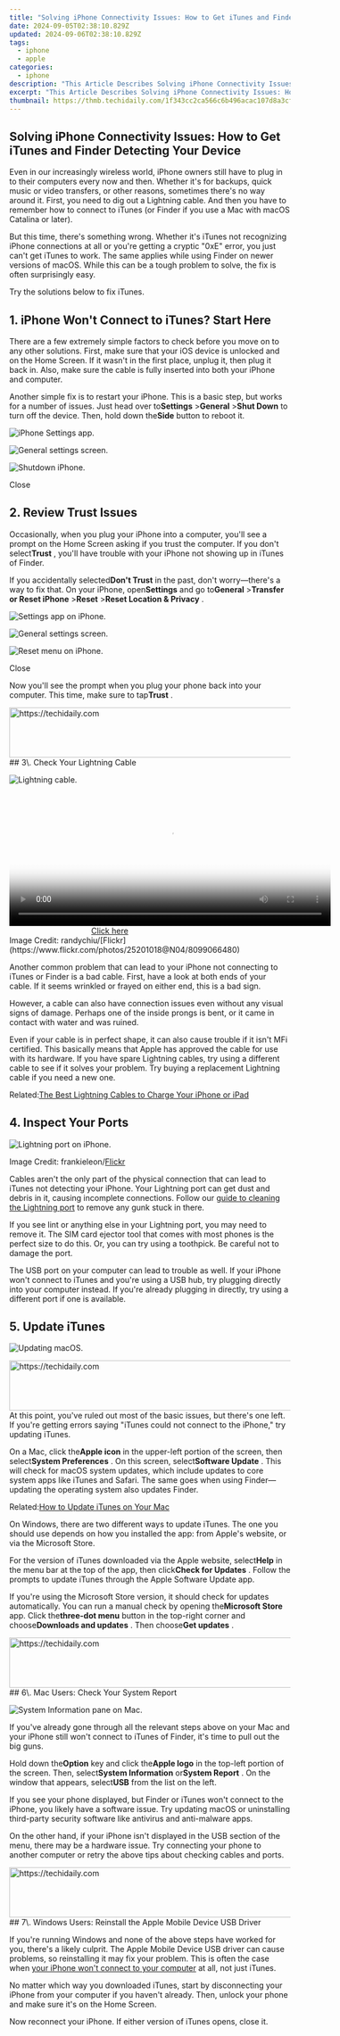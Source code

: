 ```yaml
---
title: "Solving iPhone Connectivity Issues: How to Get iTunes and Finder Detecting Your Device"
date: 2024-09-05T02:38:10.829Z
updated: 2024-09-06T02:38:10.829Z
tags:
  - iphone
  - apple
categories:
  - iphone
description: "This Article Describes Solving iPhone Connectivity Issues: How to Get iTunes and Finder Detecting Your Device"
excerpt: "This Article Describes Solving iPhone Connectivity Issues: How to Get iTunes and Finder Detecting Your Device"
thumbnail: https://thmb.techidaily.com/1f343cc2ca566c6b496acac107d8a3cfc474691f655f34c60ef016476e0a8a74.jpg
---
```


## Solving iPhone Connectivity Issues: How to Get iTunes and Finder Detecting Your Device

 Even in our increasingly wireless world, iPhone owners still have to plug in to their computers every now and then. Whether it's for backups, quick music or video transfers, or other reasons, sometimes there's no way around it. First, you need to dig out a Lightning cable. And then you have to remember how to connect to iTunes (or Finder if you use a Mac with macOS Catalina or later).

 But this time, there's something wrong. Whether it's iTunes not recognizing iPhone connections at all or you're getting a cryptic "0xE" error, you just can't get iTunes to work. The same applies while using Finder on newer versions of macOS. While this can be a tough problem to solve, the fix is often surprisingly easy.

Try the solutions below to fix iTunes.

## 1\. iPhone Won't Connect to iTunes? Start Here

 There are a few extremely simple factors to check before you move on to any other solutions. First, make sure that your iOS device is unlocked and on the Home Screen. If it wasn't in the first place, unplug it, then plug it back in. Also, make sure the cable is fully inserted into both your iPhone and computer.

 Another simple fix is to restart your iPhone. This is a basic step, but works for a number of issues. Just head over to**Settings** \>**General** \>**Shut Down** to turn off the device. Then, hold down the**Side** button to reboot it.

![iPhone Settings app.](https://static1.makeuseofimages.com/wordpress/wp-content/uploads/2021/12/1-settings-app.PNG)

![General settings screen.](https://static1.makeuseofimages.com/wordpress/wp-content/uploads/2021/12/2-general-settings.PNG)

![Shutdown iPhone.](https://static1.makeuseofimages.com/wordpress/wp-content/uploads/2021/12/3-restart-iphone.PNG)

Close

## 2\. Review Trust Issues

 Occasionally, when you plug your iPhone into a computer, you'll see a prompt on the Home Screen asking if you trust the computer. If you don't select**Trust** , you'll have trouble with your iPhone not showing up in iTunes of Finder.

 If you accidentally selected**Don't Trust** in the past, don't worry—there's a way to fix that. On your iPhone, open**Settings** and go to**General** \>**Transfer or Reset iPhone** \>**Reset** \>**Reset Location & Privacy** .

![Settings app on iPhone.](https://static1.makeuseofimages.com/wordpress/wp-content/uploads/2021/12/4-settings-app.PNG)

![General settings screen.](https://static1.makeuseofimages.com/wordpress/wp-content/uploads/2021/12/5-general-settings.PNG)

![Reset menu on iPhone.](https://static1.makeuseofimages.com/wordpress/wp-content/uploads/2021/12/6-reset-menu.PNG)

Close

 Now you'll see the prompt when you plug your phone back into your computer. This time, make sure to tap**Trust** .

<!-- affiliate ads begin -->
<a href="https://homestyler.sjv.io/c/5597632/1943647/22993" target="_top" id="1943647">
  <img src="//a.impactradius-go.com/display-ad/22993-1943647" border="0" alt="https://techidaily.com" width="728" height="90"/>
</a>
<img height="0" width="0" src="https://homestyler.sjv.io/i/5597632/1943647/22993" style="position:absolute;visibility:hidden;" border="0" />
<!-- affiliate ads end -->
## 3\. Check Your Lightning Cable

![Lightning cable.](https://static1.makeuseofimages.com/wordpress/wp-content/uploads/2021/12/7-lightning-cable.jpg)

<!-- affiliate ads begin -->
<span id="1983545">
					<video width="576" height="240" style="cursor:pointer"
           poster="//a.impactradius-go.com/display-clicktoplayimage/1983545.png"
           onclick="if(!this.playClicked){this.play();this.setAttribute('controls',true);this.playClicked=true;}">
	   <source src="//a.impactradius-go.com/display-ad/22993-1983545">
	   <img src="//a.impactradius-go.com/display-clicktoplayimage/1983545.png" style="border: none; height: 100%; width: 100%; object-fit: contain">
	</video>
	<div style="width:360px;text-align:center"><a href="javascript:window.open(decodeURIComponent('https%3A%2F%2Fhomestyler.sjv.io%2Fc%2F5597632%2F1983545%2F22993'), '_blank');void(0);">Click here</a></div>
</span>
<img height="0" width="0" src="https://imp.pxf.io/i/5597632/1983545/22993" style="position:absolute;visibility:hidden;" border="0" />
<!-- affiliate ads end -->
 Image Credit: randychiu/[Flickr](https://www.flickr.com/photos/25201018@N04/8099066480)

 Another common problem that can lead to your iPhone not connecting to iTunes or Finder is a bad cable. First, have a look at both ends of your cable. If it seems wrinkled or frayed on either end, this is a bad sign.

 However, a cable can also have connection issues even without any visual signs of damage. Perhaps one of the inside prongs is bent, or it came in contact with water and was ruined.

 Even if your cable is in perfect shape, it can also cause trouble if it isn't MFi certified. This basically means that Apple has approved the cable for use with its hardware. If you have spare Lightning cables, try using a different cable to see if it solves your problem. Try buying a replacement Lightning cable if you need a new one.

 Related:[The Best Lightning Cables to Charge Your iPhone or iPad](https://www.makeuseof.com/tag/5-great-lightning-cables-charge-iphone-ipad/)

## 4\. Inspect Your Ports

![Lightning port on iPhone.](https://static1.makeuseofimages.com/wordpress/wp-content/uploads/2021/12/8-lightning-port.jpg)

 Image Credit: frankieleon/[Flickr](https://flickr.com/photos/23307937@N04/26485948830)

 Cables aren't the only part of the physical connection that can lead to iTunes not detecting your iPhone. Your Lightning port can get dust and debris in it, causing incomplete connections. Follow our [guide to cleaning the Lightning port](https://www.makeuseof.com/tag/how-to-clean-iphone-charging-port/) to remove any gunk stuck in there.

 If you see lint or anything else in your Lightning port, you may need to remove it. The SIM card ejector tool that comes with most phones is the perfect size to do this. Or, you can try using a toothpick. Be careful not to damage the port.

 The USB port on your computer can lead to trouble as well. If your iPhone won't connect to iTunes and you're using a USB hub, try plugging directly into your computer instead. If you're already plugging in directly, try using a different port if one is available.

## 5\. Update iTunes

![Updating macOS.](https://static1.makeuseofimages.com/wordpress/wp-content/uploads/2021/12/9-update-itunes.png)

<!-- affiliate ads begin -->
<a href="https://imp.i110150.net/c/5597632/798161/11305" target="_top" id="798161">
  <img src="//a.impactradius-go.com/display-ad/11305-798161" border="0" alt="https://techidaily.com" width="728" height="90"/>
</a>
<img height="0" width="0" src="https://imp.i110150.net/i/5597632/798161/11305" style="position:absolute;visibility:hidden;" border="0" />
<!-- affiliate ads end -->
 At this point, you've ruled out most of the basic issues, but there's one left. If you're getting errors saying "iTunes could not connect to the iPhone," try updating iTunes.

 On a Mac, click the**Apple icon** in the upper-left portion of the screen, then select**System Preferences** . On this screen, select**Software Update** . This will check for macOS system updates, which include updates to core system apps like iTunes and Safari. The same goes when using Finder—updating the operating system also updates Finder.

 Related:[How to Update iTunes on Your Mac](https://www.makeuseof.com/how-to-update-itunes-mac/)

 On Windows, there are two different ways to update iTunes. The one you should use depends on how you installed the app: from Apple's website, or via the Microsoft Store.

 For the version of iTunes downloaded via the Apple website, select**Help** in the menu bar at the top of the app, then click**Check for Updates** . Follow the prompts to update iTunes through the Apple Software Update app.

 If you're using the Microsoft Store version, it should check for updates automatically. You can run a manual check by opening the**Microsoft Store** app. Click the**three-dot menu** button in the top-right corner and choose**Downloads and updates** . Then choose**Get updates** .

<!-- affiliate ads begin -->
<a href="https://aligracehair.sjv.io/c/5597632/1997635/19272" target="_top" id="1997635">
  <img src="//a.impactradius-go.com/display-ad/19272-1997635" border="0" alt="https://techidaily.com" width="728" height="90"/>
</a>
<img height="0" width="0" src="https://aligracehair.sjv.io/i/5597632/1997635/19272" style="position:absolute;visibility:hidden;" border="0" />
<!-- affiliate ads end -->
## 6\. Mac Users: Check Your System Report

![System Information pane on Mac.](https://static1.makeuseofimages.com/wordpress/wp-content/uploads/2021/12/10-system-information.png)

 If you've already gone through all the relevant steps above on your Mac and your iPhone still won't connect to iTunes of Finder, it's time to pull out the big guns.

 Hold down the**Option** key and click the**Apple logo** in the top-left portion of the screen. Then, select**System Information** or**System Report** . On the window that appears, select**USB** from the list on the left.

 If you see your phone displayed, but Finder or iTunes won't connect to the iPhone, you likely have a software issue. Try updating macOS or uninstalling third-party security software like antivirus and anti-malware apps.

 On the other hand, if your iPhone isn't displayed in the USB section of the menu, there may be a hardware issue. Try connecting your phone to another computer or retry the above tips about checking cables and ports.

<!-- affiliate ads begin -->
<a href="https://appsumo.8odi.net/c/5597632/2068408/7443" target="_top" id="2068408">
  <img src="//a.impactradius-go.com/display-ad/7443-2068408" border="0" alt="https://techidaily.com" width="728" height="90"/>
</a>
<img height="0" width="0" src="https://appsumo.8odi.net/i/5597632/2068408/7443" style="position:absolute;visibility:hidden;" border="0" />
<!-- affiliate ads end -->
## 7\. Windows Users: Reinstall the Apple Mobile Device USB Driver

 If you're running Windows and none of the above steps have worked for you, there's a likely culprit. The Apple Mobile Device USB driver can cause problems, so reinstalling it may fix your problem. This is often the case when [your iPhone won't connect to your computer](https://www.makeuseof.com/tag/iphone-wont-connect-to-computer/) at all, not just iTunes.

 No matter which way you downloaded iTunes, start by disconnecting your iPhone from your computer if you haven't already. Then, unlock your phone and make sure it's on the Home Screen.

Now reconnect your iPhone. If either version of iTunes opens, close it.

<!-- affiliate ads begin -->
<span id="1424529">
					<video width="864" height="1536" style="cursor:pointer"
           poster="//a.impactradius-go.com/display-clicktoplayimage/1424529.png"
           onclick="if(!this.playClicked){this.play();this.setAttribute('controls',true);this.playClicked=true;}">
	   <source src="//a.impactradius-go.com/display-ad/16446-1424529">
	   <img src="//a.impactradius-go.com/display-clicktoplayimage/1424529.png" style="border: none; height: 100%; width: 100%; object-fit: contain">
	</video>
	<div style="width:540px;text-align:center"><a href="javascript:window.open(decodeURIComponent('https%3A%2F%2Flaganoo.pxf.io%2Fc%2F5597632%2F1424529%2F16446'), '_blank');void(0);">Click here</a></div>
</span>
<img height="0" width="0" src="https://imp.pxf.io/i/5597632/1424529/16446" style="position:absolute;visibility:hidden;" border="0" />
<!-- affiliate ads end -->
### If You Downloaded iTunes From Apple

 Open a**File Explorer** window. At the top of window, enter the following into the address bar and press**Enter** :

%ProgramFiles%\Common Files\Apple\Mobile Device Support\Drivers

 In the panel that opens, right-click on either**usbaapl64.inf** or**usbaapl.inf** (only one will be present) and select**Install** .

![Manually reinstalling the Apple Mobile Device USB Driver on Windows](https://static1.makeuseofimages.com/wordpress/wp-content/uploads/2019/05/itunes-not-recognizing-iphone-windows-manual-driver-reinstallation.jpg)

 While you may see other similarly named files here, you should only install the file ending with the**.inf** extension. If you can't see file extensions, expand the**View** tab at the top and check the box labeled**File name extensions** .

 Once installation is complete, disconnect your iPhone and restart your computer. Now reconnect your iPhone and launch iTunes.

<!-- affiliate ads begin -->
<a href="https://aligracehair.sjv.io/c/5597632/2027195/19272" target="_top" id="2027195">
  <img src="//a.impactradius-go.com/display-ad/19272-2027195" border="0" alt="https://techidaily.com" width="728" height="90"/>
</a>
<img height="0" width="0" src="https://aligracehair.sjv.io/i/5597632/2027195/19272" style="position:absolute;visibility:hidden;" border="0" />
<!-- affiliate ads end -->
### If You Downloaded iTunes From the Microsoft Store

 Reinstalling the Apple Mobile Device USB driver is easier if you installed iTunes via the Microsoft Store. To do so, right-click the**Start** button, then select**Device Manager** .

 Scroll down until you spot the**Portable Devices** section. Expand this section and look for your iPhone. Then, right-click on the icon and select**Update driver** . In the window that pops up, select**Search automatically for updated driver software** .

![Updating the Apple Mobile Device USB Driver automatically on Windows](https://static1.makeuseofimages.com/wordpress/wp-content/uploads/2019/05/itunes-not-recognizing-iphone-windows-automatic-driver-reinstallation.jpg)

 After the installer runs, try opening iTunes and, hopefully, it will recognize your iPhone. If you still have issues with iTunes not recognizing iPhone connections, you might try completely uninstalling and reinstalling the app.

 Related:[How to Change Your iPhone Backup Location on Windows 10](https://www.makeuseof.com/how-change-iphone-backup-location-windows-10/)

## iTunes Still Doesn't Recognize Your iPhone?

 In the vast majority of cases, one of the above tips should sort out your problem. That said, your iPhone not showing up in iTunes or Finder can have many causes. When you've run out of fixes to try, it's probably time to contact Apple support. Also, this isn't the only iPhone issue that can crop up. Learn how to fix other common problems with our iPhone troubleshooting tips.

<ins class="adsbygoogle"
     style="display:block"
     data-ad-format="autorelaxed"
     data-ad-client="ca-pub-7571918770474297"
     data-ad-slot="1223367746"></ins>



<ins class="adsbygoogle"
     style="display:block"
     data-ad-client="ca-pub-7571918770474297"
     data-ad-slot="8358498916"
     data-ad-format="auto"
     data-full-width-responsive="true"></ins>




